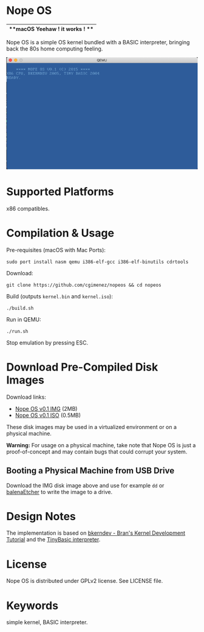 # Nope OS

| **macOS Yeehaw ! it works ! ** |
| ------------------------------ |

Nope OS is a simple OS kernel bundled with a BASIC interpreter, bringing
back the 80s home computing feeling.

![Nope OS Screenshot](/doc/nopeos-helloworld.png)

# Supported Platforms

x86 compatibles.

# Compilation & Usage

Pre-requisites (macOS with Mac Ports):

    sudo port install nasm qemu i386-elf-gcc i386-elf-binutils cdrtools

Download:

    git clone https://github.com/cgimenez/nopeos && cd nopeos

Build (outputs `kernel.bin` and `kernel.iso`):

    ./build.sh

Run in QEMU:

    ./run.sh

Stop emulation by pressing ESC.

# Download Pre-Compiled Disk Images

Download links:

- [Nope OS v0.1 IMG](https://github.com/d99kris/nopeos/releases/download/v0.1/nopeos-0.1.img) (2MB)
- [Nope OS v0.1 ISO](https://github.com/d99kris/nopeos/releases/download/v0.1/nopeos-0.1.iso) (0.5MB)

These disk images may be used in a virtualized environment or on a physical
machine.

**Warning:** For usage on a physical machine, take note that Nope OS is just a
proof-of-concept and may contain bugs that could corrupt your system.

## Booting a Physical Machine from USB Drive

Download the IMG disk image above and use for example `dd` or
[balenaEtcher](https://www.balena.io/etcher) to write the image to a drive.

# Design Notes

The implementation is based on [bkerndev - Bran's Kernel Development Tutorial](http://www.osdever.net/bkerndev/Docs/title.htm) and the [TinyBasic interpreter](http://www.ittybittycomputers.com/IttyBitty/TinyBasic/).

# License

Nope OS is distributed under GPLv2 license. See LICENSE file.

# Keywords

simple kernel, BASIC interpreter.

